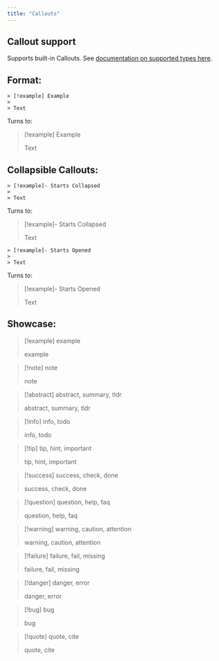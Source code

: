 ```yaml
---
title: "Callouts"
---
```


## Callout support

Supports built-in Callouts. See [documentation on supported types here](https://help.obsidian.md/How+to/Use+callouts#Types).

## Format:

```
> [!example] Example
> 
> Text
```

Turns to:

> [!example] Example
>
> Text

## Collapsible Callouts:

```
> [!example]- Starts Collapsed
> 
> Text
```

Turns to:

> [!example]- Starts Collapsed
>
> Text

```
> [!example]- Starts Opened
> 
> Text
```

Turns to:

> [!example]- Starts Opened
>
> Text

## Showcase:

> [!example] example
>
> example

> [!note] note
>
> note

> [!abstract] abstract, summary, tldr
>
> abstract, summary, tldr

> [!info] info, todo
>
> info, todo

> [!tip] tip, hint, important
>
> tip, hint, important

> [!success] success, check, done
>
> success, check, done

> [!question] question, help, faq
>
> question, help, faq

> [!warning] warning, caution, attention
>
> warning, caution, attention

> [!failure] failure, fail, missing
>
> failure, fail, missing

> [!danger] danger, error
>
> danger, error

> [!bug] bug
>
> bug

> [!quote] quote, cite
>
> quote, cite
